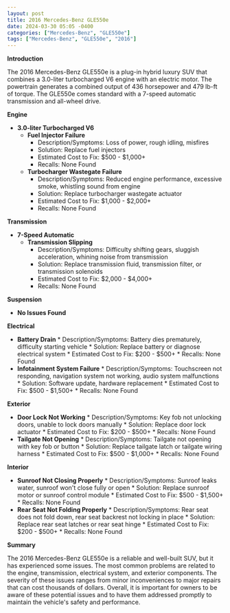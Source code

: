 ```yaml
---
layout: post
title: 2016 Mercedes-Benz GLE550e
date: 2024-03-30 05:05 -0400
categories: ["Mercedes-Benz", "GLE550e"]
tags: ["Mercedes-Benz", "GLE550e", "2016"]
---
```

**Introduction**

The 2016 Mercedes-Benz GLE550e is a plug-in hybrid luxury SUV that combines a 3.0-liter turbocharged V6 engine with an electric motor. The powertrain generates a combined output of 436 horsepower and 479 lb-ft of torque. The GLE550e comes standard with a 7-speed automatic transmission and all-wheel drive.

**Engine**

* **3.0-liter Turbocharged V6**
    * **Fuel Injector Failure**
        * Description/Symptoms: Loss of power, rough idling, misfires
        * Solution: Replace fuel injectors
        * Estimated Cost to Fix: $500 - $1,000+
        * Recalls: None Found
    * **Turbocharger Wastegate Failure**
        * Description/Symptoms: Reduced engine performance, excessive smoke, whistling sound from engine
        * Solution: Replace turbocharger wastegate actuator
        * Estimated Cost to Fix: $1,000 - $2,000+
        * Recalls: None Found

**Transmission**

* **7-Speed Automatic**
    * **Transmission Slipping**
        * Description/Symptoms: Difficulty shifting gears, sluggish acceleration, whining noise from transmission
        * Solution: Replace transmission fluid, transmission filter, or transmission solenoids
        * Estimated Cost to Fix: $2,000 - $4,000+
        * Recalls: None Found

**Suspension**

* **No Issues Found**

**Electrical**

* **Battery Drain**
        * Description/Symptoms: Battery dies prematurely, difficulty starting vehicle
        * Solution: Replace battery or diagnose electrical system
        * Estimated Cost to Fix: $200 - $500+
        * Recalls: None Found
* **Infotainment System Failure**
        * Description/Symptoms: Touchscreen not responding, navigation system not working, audio system malfunctions
        * Solution: Software update, hardware replacement
        * Estimated Cost to Fix: $500 - $1,500+
        * Recalls: None Found

**Exterior**

* **Door Lock Not Working**
        * Description/Symptoms: Key fob not unlocking doors, unable to lock doors manually
        * Solution: Replace door lock actuator
        * Estimated Cost to Fix: $200 - $500+
        * Recalls: None Found
* **Tailgate Not Opening**
        * Description/Symptoms: Tailgate not opening with key fob or button
        * Solution: Replace tailgate latch or tailgate wiring harness
        * Estimated Cost to Fix: $500 - $1,000+
        * Recalls: None Found

**Interior**

* **Sunroof Not Closing Properly**
        * Description/Symptoms: Sunroof leaks water, sunroof won't close fully or open
        * Solution: Replace sunroof motor or sunroof control module
        * Estimated Cost to Fix: $500 - $1,500+
        * Recalls: None Found
* **Rear Seat Not Folding Properly**
        * Description/Symptoms: Rear seat does not fold down, rear seat backrest not locking in place
        * Solution: Replace rear seat latches or rear seat hinge
        * Estimated Cost to Fix: $200 - $500+
        * Recalls: None Found

**Summary**

The 2016 Mercedes-Benz GLE550e is a reliable and well-built SUV, but it has experienced some issues. The most common problems are related to the engine, transmission, electrical system, and exterior components. The severity of these issues ranges from minor inconveniences to major repairs that can cost thousands of dollars. Overall, it is important for owners to be aware of these potential issues and to have them addressed promptly to maintain the vehicle's safety and performance.
